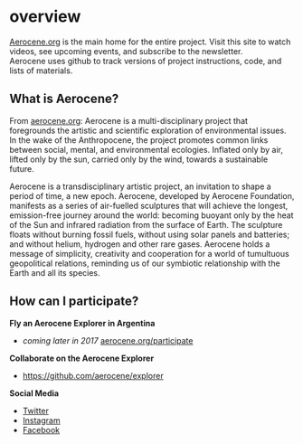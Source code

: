 # overview

[Aerocene.org](https://aerocene.org) is the main home for the entire project. Visit this site to watch videos, see upcoming events, and subscribe to the newsletter.  
Aerocene uses github to track versions of project instructions, code, and lists of materials.  

## What is Aerocene?

From [aerocene.org](https://aerocene.org):
Aerocene is a multi-disciplinary project that foregrounds the artistic and scientific exploration of environmental issues. 
In the wake of the Anthropocene, the project promotes common links between social, mental, and environmental ecologies. 
Inflated only by air, lifted only by the sun, carried only by the wind, towards a sustainable future.

Aerocene is a transdisciplinary artistic project, an invitation to shape a period of time, a new epoch. Aerocene, developed by Aerocene Foundation, manifests as a series of air-fuelled sculptures that will achieve the longest, emission-free journey around the world: becoming buoyant only by the heat of the Sun and infrared radiation from the surface of Earth. The sculpture floats without burning fossil fuels, without using solar panels and batteries; and without helium, hydrogen and other rare gases. Aerocene holds a message of simplicity, creativity and cooperation for a world of tumultuous geopolitical relations, reminding us of our symbiotic relationship with the Earth and all its species.

## How can I participate?

**Fly an Aerocene Explorer in Argentina**

* _coming later in 2017_ [aerocene.org/participate](https://aerocene.org/participate)

**Collaborate on the Aerocene Explorer**

* https://github.com/aerocene/explorer

**Social Media**

* [Twitter](https://twitter.com/aerocene)
* [Instagram](https://www.instagram.com/studiotomassaraceno/)
* [Facebook](https://www.facebook.com/aerocene/)



